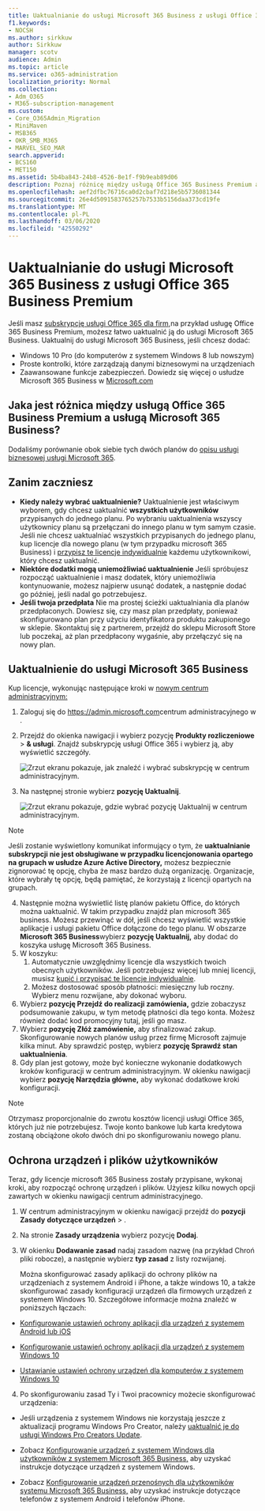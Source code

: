 ```yaml
---
title: Uaktualnianie do usługi Microsoft 365 Business z usługi Office 365 Business Premium
f1.keywords:
- NOCSH
ms.author: sirkkuw
author: Sirkkuw
manager: scotv
audience: Admin
ms.topic: article
ms.service: o365-administration
localization_priority: Normal
ms.collection:
- Adm_O365
- M365-subscription-management
ms.custom:
- Core_O365Admin_Migration
- MiniMaven
- MSB365
- OKR_SMB_M365
- MARVEL_SEO_MAR
search.appverid:
- BCS160
- MET150
ms.assetid: 5b4ba843-24b8-4526-8e1f-f9b9eab89d06
description: Poznaj różnicę między usługą Office 365 Business Premium a usługą Microsoft 365 Business oraz sposób uaktualniania do usługi Microsoft 365 Business.
ms.openlocfilehash: aef2dfbc76716ca0d2cbaf7d218e5b5736081344
ms.sourcegitcommit: 26e4d5091583765257b7533b5156daa373cd19fe
ms.translationtype: MT
ms.contentlocale: pl-PL
ms.lasthandoff: 03/06/2020
ms.locfileid: "42550292"
---
```

# <a name="upgrade-to-microsoft-365-business-from-office-365-business-premium"></a>Uaktualnianie do usługi Microsoft 365 Business z usługi Office 365 Business Premium

Jeśli masz [subskrypcję usługi Office 365 dla firm,](https://products.office.com/compare-all-microsoft-office-products-4-column?activetab=tab:primaryr2)na przykład usługę Office 365 Business Premium, możesz łatwo uaktualnić ją do usługi Microsoft 365 Business. Uaktualnij do usługi Microsoft 365 Business, jeśli chcesz dodać: 
- Windows 10 Pro (do komputerów z systemem Windows 8 lub nowszym)
- Proste kontrolki, które zarządzają danymi biznesowymi na urządzeniach
- Zaawansowane funkcje zabezpieczeń.
Dowiedz się więcej o usłudze Microsoft 365 Business w [Microsoft.com](https://www.microsoft.com/microsoft-365/business)

## <a name="whats-the-difference-between-office-365-business-premium-and-microsoft-365-business"></a>Jaka jest różnica między usługą Office 365 Business Premium a usługą Microsoft 365 Business?
Dodaliśmy porównanie obok siebie tych dwóch planów do [opisu usługi biznesowej usługi Microsoft 365](https://docs.microsoft.com/office365/servicedescriptions/microsoft-365-service-descriptions/microsoft-365-business-service-description). 

## <a name="before-you-get-started"></a>Zanim zaczniesz

- **Kiedy należy wybrać uaktualnienie?** Uaktualnienie jest właściwym wyborem, gdy chcesz uaktualnić **wszystkich użytkowników** przypisanych do jednego planu. Po wybraniu uaktualnienia wszyscy użytkownicy planu są przełączani do innego planu w tym samym czasie. Jeśli nie chcesz uaktualniać wszystkich przypisanych do jednego planu, kup licencje dla nowego planu (w tym przypadku microsoft 365 Business) i [przypisz te licencje indywidualnie](https://docs.microsoft.com/office365/admin/manage/assign-licenses-to-users) każdemu użytkownikowi, który chcesz uaktualnić. 
- **Niektóre dodatki mogą uniemożliwiać uaktualnienie** Jeśli spróbujesz rozpocząć uaktualnienie i masz dodatek, który uniemożliwia kontynuowanie, możesz najpierw usunąć dodatek, a następnie dodać go później, jeśli nadal go potrzebujesz. 
- **Jeśli twoja przedpłata** Nie ma prostej ścieżki uaktualniania dla planów przedpłaconych. Dowiesz się, czy masz plan przedpłaty, ponieważ skonfigurowano plan przy użyciu identyfikatora produktu zakupionego w sklepie. Skontaktuj się z partnerem, przejdź do sklepu Microsoft Store lub poczekaj, aż plan przedpłacony wygaśnie, aby przełączyć się na nowy plan.

## <a name="upgrade-to-microsoft-365-business"></a>Uaktualnienie do usługi Microsoft 365 Business
Kup licencje, wykonując następujące kroki w [nowym centrum administracyjnym:](https://docs.microsoft.com/office365/admin/microsoft-365-admin-center-preview)
1. Zaloguj się do <a href="https://go.microsoft.com/fwlink/p/?linkid=837890" target="_blank">https://admin.microsoft.com</a>centrum administracyjnego w .
2. Przejdź do okienka nawigacji i wybierz pozycję **Produkty rozliczeniowe** \> **& usługi**. Znajdź subskrypcję usługi Office 365 i wybierz ją, aby wyświetlić szczegóły. 

    ![Zrzut ekranu pokazuje, jak znaleźć i wybrać subskrypcję w centrum administracyjnym.](../media/FindYourSubscription.png)

3. Na następnej stronie wybierz **pozycję Uaktualnij**. 

      ![Zrzut ekranu pokazuje, gdzie wybrać pozycję Uaktualnij w centrum administracyjnym.](../media/SelectUpgrade.png)

  > [!NOTE]
  > Jeśli zostanie wyświetlony komunikat informujący o tym, że **uaktualnianie subskrypcji nie jest obsługiwane w przypadku licencjonowania opartego na grupach w usłudze Azure Active Directory,** możesz bezpiecznie zignorować tę opcję, chyba że masz bardzo dużą organizację. Organizacje, które wybrały tę opcję, będą pamiętać, że korzystają z licencji opartych na grupach.

4. Następnie można wyświetlić listę planów pakietu Office, do których można uaktualnić. W takim przypadku znajdź plan microsoft 365 business. Możesz przewinąć w dół, jeśli chcesz wyświetlić wszystkie aplikacje i usługi pakietu Office dołączone do tego planu. W obszarze **Microsoft 365 Business**wybierz **pozycję Uaktualnij,** aby dodać do koszyka usługę Microsoft 365 Business.
5. W koszyku:
    1. Automatycznie uwzględnimy licencje dla wszystkich twoich obecnych użytkowników. Jeśli potrzebujesz więcej lub mniej licencji, musisz [kupić i przypisać te licencje indywidualnie](https://docs.microsoft.com/office365/admin/manage/assign-licenses-to-users).  
    2. Możesz dostosować sposób płatności: miesięczny lub roczny. Wybierz menu rozwijane, aby dokonać wyboru.
6. Wybierz **pozycję Przejdź do realizacji zamówienia,** gdzie zobaczysz podsumowanie zakupu, w tym metodę płatności dla tego konta. Możesz również dodać kod promocyjny tutaj, jeśli go masz.
7. Wybierz **pozycję Złóż zamówienie,** aby sfinalizować zakup.
Skonfigurowanie nowych planów usług przez firmę Microsoft zajmuje kilka minut. Aby sprawdzić postęp, wybierz **pozycję Sprawdź stan uaktualnienia**. 
1. Gdy plan jest gotowy, może być konieczne wykonanie dodatkowych kroków konfiguracji w centrum administracyjnym. W okienku nawigacji wybierz **pozycję Narzędzia główne,** aby wykonać dodatkowe kroki konfiguracji.

> [!NOTE]
> Otrzymasz proporcjonalnie do zwrotu kosztów licencji usługi Office 365, których już nie potrzebujesz. Twoje konto bankowe lub karta kredytowa zostaną obciążone około dwóch dni po skonfigurowaniu nowego planu.
  
## <a name="protect-user-devices-and-files"></a>Ochrona urządzeń i plików użytkowników

Teraz, gdy licencje microsoft 365 Business zostały przypisane, wykonaj kroki, aby rozpocząć ochronę urządzeń i plików. Użyjesz kilku nowych opcji zawartych w okienku nawigacji centrum administracyjnego.
  
1. W centrum administracyjnym w okienku nawigacji przejdź do **pozycji Zasady** **dotyczące urządzeń** \> .
    
2. Na stronie **Zasady urządzenia** wybierz pozycję **Dodaj**.
    
3. W okienku **Dodawanie zasad** nadaj zasadom nazwę (na przykład Chroń pliki robocze), a następnie wybierz **typ zasad** z listy rozwijanej. 
    
    Można skonfigurować zasady aplikacji do ochrony plików na urządzeniach z systemem Android i iPhone, a także windows 10, a także skonfigurować zasady konfiguracji urządzeń dla firmowych urządzeń z systemem Windows 10. Szczegółowe informacje można znaleźć w poniższych łączach:
    
  - [Konfigurowanie ustawień ochrony aplikacji dla urządzeń z systemem Android lub iOS](app-protection-settings-for-android-and-ios.md)
    
  - [Konfigurowanie ustawień ochrony aplikacji dla urządzeń z systemem Windows 10](protection-settings-for-windows-10-devices.md)
    
  - [Ustawianie ustawień ochrony urządzeń dla komputerów z systemem Windows 10](protection-settings-for-windows-10-pcs.md)
    
  
4. Po skonfigurowaniu zasad Ty i Twoi pracownicy możecie skonfigurować urządzenia:
    
  - Jeśli urządzenia z systemem Windows nie korzystają jeszcze z aktualizacji programu Windows Pro Creator, należy [uaktualnić je do usługi Windows Pro Creators Update](upgrade-to-windows-pro-creators-update.md).
    
  - Zobacz [Konfigurowanie urządzeń z systemem Windows dla użytkowników z systemem Microsoft 365 Business,](set-up-windows-devices.md) aby uzyskać instrukcje dotyczące urządzeń z systemem Windows. 
    
  - Zobacz [Konfigurowanie urządzeń przenośnych dla użytkowników systemu Microsoft 365 Business,](set-up-mobile-devices.md) aby uzyskać instrukcje dotyczące telefonów z systemem Android i telefonów iPhone. 
